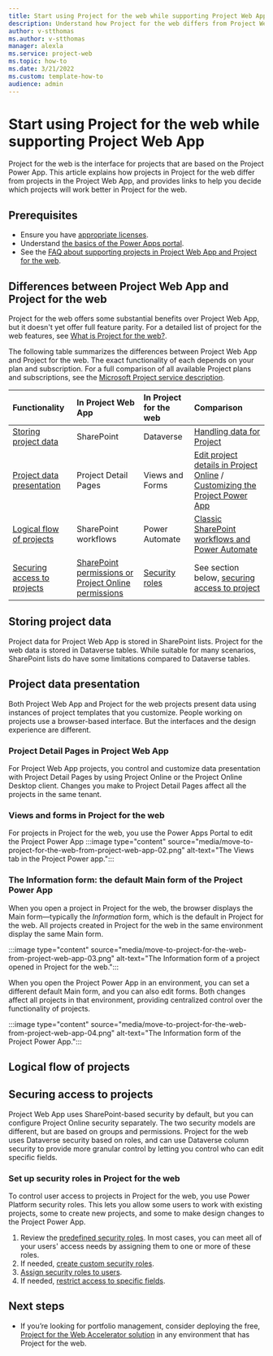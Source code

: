 ```yaml
---
title: Start using Project for the web while supporting Project Web App
description: Understand how Project for the web differs from Project Web App. Learn to administer and customize the Project Power App to control projects in Project for the web. Start supporting Project for the web for new projects.
author: v-stthomas
ms.author: v-stthomas
manager: alexla
ms.service: project-web
ms.topic: how-to
ms.date: 3/21/2022
ms.custom: template-how-to
audience: admin
---
```


# Start using Project for the web while supporting Project Web App

Project for the web is the interface for projects that are based on the Project Power App. This article explains how projects in Project for the web differ from projects in the Project Web App, and provides links to help you decide which projects will work better in Project for the web.

## Prerequisites

- Ensure you have [appropriate licenses](/power-platform/admin/powerapps-flow-licensing-faq).
- Understand [the basics of the Power Apps portal](/learn/paths/get-started-power-apps-portals).
- See the [FAQ about supporting projects in Project Web App and Project for the web](https://support.microsoft.com/office/project-for-the-web-and-project-online-6569170c-5c8e-474e-a7f0-642872f62f8a).

## Differences between Project Web App and Project for the web

Project for the web offers some substantial benefits over Project Web App, but it doesn't yet offer full feature parity. For a detailed list of project for the web features, see [What is Project for the web?](https://support.microsoft.com/office/what-is-project-for-the-web-c19b2421-3c9d-4037-97c6-f66b6e1d2eb5).

The following table summarizes the differences between Project Web App and Project for the web. The exact functionality of each depends on your plan and subscription. For a full comparison of all available Project plans and subscriptions, see the [Microsoft Project service description](/office365/servicedescriptions/project-online-service-description/project-online-service-description).

| Functionality | In Project Web App | In Project for the web | Comparison |
| :-- | :-- | :-- | :-- |
| [Storing project data](#storing-project-data) | SharePoint | Dataverse | [Handling data for Project](/project-for-the-web/handling-data-for-project-for-the-web-and-roadmap)  |
| [Project data presentation](#project-data-presentation) | Project Detail Pages | Views and Forms | [Edit project details in Project Online](https://support.microsoft.com/office/edit-project-details-in-project-online-9ea8d54f-d46e-4de7-a503-93095d83095d) / [Customizing the Project Power App](/project-for-the-web/faq#customization) |
| [Logical flow of projects](#logical-flow-of-projects) | SharePoint workflows | Power Automate | [Classic SharePoint workflows and Power Automate](/sharepoint/dev/business-apps/power-automate/guidance/migrate-from-classic-workflows-to-power-automate-flows) |
| [Securing access to projects](#securing-access-to-projects) | [SharePoint permissions or Project Online permissions](/projectonline/change-permission-management-in-project-online) | [Security roles](project-for-the-web-security-roles.md) | See section below, [securing access to project](#securing-access-to-projects) |

## Storing project data

Project data for Project Web App is stored in SharePoint lists. Project for the web data is stored in Dataverse tables. While suitable for many scenarios, SharePoint lists do have some limitations compared to Dataverse tables.

## Project data presentation

Both Project Web App and Project for the web projects present data using instances of project templates that you customize. People working on projects use a browser-based interface. But the interfaces and the design experience are different.

### Project Detail Pages in Project Web App

For Project Web App projects, you control and customize data presentation with Project Detail Pages by using Project Online or the Project Online Desktop client. Changes you make to Project Detail Pages affect all the projects in the same tenant.

### Views and forms in Project for the web

For projects in Project for the web, you use the Power Apps Portal to edit the Project Power App
:::image type="content" source="media/move-to-project-for-the-web-from-project-web-app-02.png" alt-text="The Views tab in the Project Power app.":::

### The Information form: the default Main form of the Project Power App

When you open a project in Project for the web, the browser displays the Main form&mdash;typically the *Information* form, which is the default in Project for the web. All projects created in Project for the web in the same environment display the same Main form.

   :::image type="content" source="media/move-to-project-for-the-web-from-project-web-app-03.png" alt-text="The Information form of a project opened in Project for the web.":::

When you open the Project Power App in an environment, you can set a different default Main form, and you can also edit forms. Both changes affect all projects in that environment, providing centralized control over the functionality of projects.
  
   :::image type="content" source="media/move-to-project-for-the-web-from-project-web-app-04.png" alt-text="The Information form of the Project Power App.":::

## Logical flow of projects

## Securing access to projects

Project Web App uses SharePoint-based security by default, but you can configure Project Online security separately. The two security models are different, but are based on groups and permissions. Project for the web uses Dataverse security based on roles, and can use Dataverse column security to provide more granular control by letting you control who can edit specific fields.

### Set up security roles in Project for the web

To control user access to projects in Project for the web, you use Power Platform security roles. This lets you allow some users to work with existing projects, some to create new projects, and some to make design changes to the Project Power App.

1. Review the [predefined security roles](/power-platform/admin/database-security#environments-with-a-dataverse-database). In most cases, you can meet all of your users' access needs by assigning them to one or more of these roles.
1. If needed, [create custom security roles](/power-platform/admin/database-security#create-or-configure-a-custom-security-role).
1. [Assign security roles to users](/power-platform/admin/database-security#assign-security-roles-to-users-in-an-environment-that-has-a-dataverse-database).
1. If needed, [restrict access to specific fields](/power-platform/admin/set-up-security-permissions-field).

## Next steps

- If you’re looking for portfolio management, consider deploying the free, [Project for the Web Accelerator solution](https://aka.ms/projaccelerator) in any environment that has Project for the web.
